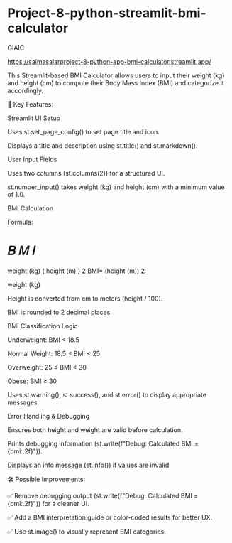 # Project-8-python-streamlit-bmi-calculator

GIAIC

https://saimasalarproject-8-python-app-bmi-calculator.streamlit.app/

This Streamlit-based BMI Calculator allows users to input their weight (kg) and height (cm) to compute their Body Mass Index (BMI) and categorize it accordingly.


🔹 Key Features:


Streamlit UI Setup


Uses st.set_page_config() to set page title and icon.


Displays a title and description using st.title() and st.markdown().


User Input Fields


Uses two columns (st.columns(2)) for a structured UI.


st.number_input() takes weight (kg) and height (cm) with a minimum value of 1.0.


BMI Calculation


Formula:

𝐵
𝑀
𝐼
=
weight (kg)
(
height (m)
)
2
BMI= 
(height (m)) 
2
 
weight (kg)
​
 
Height is converted from cm to meters (height / 100).


BMI is rounded to 2 decimal places.


BMI Classification Logic


Underweight: BMI < 18.5


Normal Weight: 18.5 ≤ BMI < 25


Overweight: 25 ≤ BMI < 30


Obese: BMI ≥ 30


Uses st.warning(), st.success(), and st.error() to display appropriate messages.


Error Handling & Debugging


Ensures both height and weight are valid before calculation.


Prints debugging information (st.write(f"Debug: Calculated BMI = {bmi:.2f}")).


Displays an info message (st.info()) if values are invalid.


🛠️ Possible Improvements:


✅ Remove debugging output (st.write(f"Debug: Calculated BMI = {bmi:.2f}")) for a cleaner UI.


✅ Add a BMI interpretation guide or color-coded results for better UX.


✅ Use st.image() to visually represent BMI categories.













